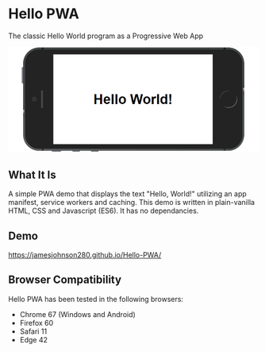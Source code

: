 # Hello PWA
The classic Hello World program as a Progressive Web App

![Hello World Screenshot](./screenshot.jpg "Hello World Screenshot")

## What It Is

A simple PWA demo that displays the text "Hello, World!" utilizing an app manifest, service workers and caching. This demo is written in plain-vanilla HTML, CSS and Javascript (ES6). It has no dependancies.

## Demo

https://jamesjohnson280.github.io/Hello-PWA/

## Browser Compatibility

Hello PWA has been tested in the following browsers:

* Chrome 67 (Windows and Android)
* Firefox 60
* Safari 11
* Edge 42